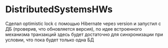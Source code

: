 # DistributedSystemsHWs
Сделал optimistic lock с помощью Hibernate через version и запустил с ДБ (проверив, что обновляется версия), по идее встроенного механизма транзакций здесь будет достаточно для синхронизации при условии, что пока будет только одна БД